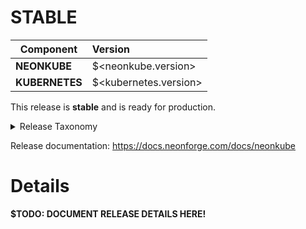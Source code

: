 # STABLE

| Component       | Version                |
| --------------- | :--------------------- |
| **NEONKUBE**    | $<neonkube.version>    |
| **KUBERNETES**  | $<kubernetes.version>  |

This release is **stable** and is ready for production.

<details>
<summary>Release Taxonomy</summary>

| Release Type | Usage                   | Description                                                                        |
| :----------: | :---------------------: | :--------------------------------------------------------------------------------- |
| **ALPHA**    | private&nbsp;testing    | Used internally and potentially provided to specific users for testing purposes    |
| **BETA**     | public&nbsp;testing     | Early release with no guarantee that we won't make breaking changes before release |
| **PREVIEW**  | public&nbsp;testing     | More stable early release.  Release breaking changes are less likely than **BETA** |
| **RC**       | release&nbsp;candidate  | Nearly ready for a stable production release                                       |
| **STABLE**   | production              | Ready for production                                                               |

</details>

Release documentation: https://docs.neonforge.com/docs/neonkube

# Details

**$TODO: DOCUMENT RELEASE DETAILS HERE!**

